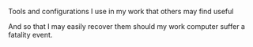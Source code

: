 Tools and configurations I use in my work that others may find useful

And so that I may easily recover them should my work computer suffer a fatality event.
